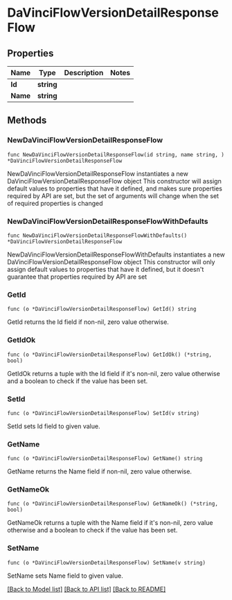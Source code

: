 # DaVinciFlowVersionDetailResponseFlow

## Properties

Name | Type | Description | Notes
------------ | ------------- | ------------- | -------------
**Id** | **string** |  | 
**Name** | **string** |  | 

## Methods

### NewDaVinciFlowVersionDetailResponseFlow

`func NewDaVinciFlowVersionDetailResponseFlow(id string, name string, ) *DaVinciFlowVersionDetailResponseFlow`

NewDaVinciFlowVersionDetailResponseFlow instantiates a new DaVinciFlowVersionDetailResponseFlow object
This constructor will assign default values to properties that have it defined,
and makes sure properties required by API are set, but the set of arguments
will change when the set of required properties is changed

### NewDaVinciFlowVersionDetailResponseFlowWithDefaults

`func NewDaVinciFlowVersionDetailResponseFlowWithDefaults() *DaVinciFlowVersionDetailResponseFlow`

NewDaVinciFlowVersionDetailResponseFlowWithDefaults instantiates a new DaVinciFlowVersionDetailResponseFlow object
This constructor will only assign default values to properties that have it defined,
but it doesn't guarantee that properties required by API are set

### GetId

`func (o *DaVinciFlowVersionDetailResponseFlow) GetId() string`

GetId returns the Id field if non-nil, zero value otherwise.

### GetIdOk

`func (o *DaVinciFlowVersionDetailResponseFlow) GetIdOk() (*string, bool)`

GetIdOk returns a tuple with the Id field if it's non-nil, zero value otherwise
and a boolean to check if the value has been set.

### SetId

`func (o *DaVinciFlowVersionDetailResponseFlow) SetId(v string)`

SetId sets Id field to given value.


### GetName

`func (o *DaVinciFlowVersionDetailResponseFlow) GetName() string`

GetName returns the Name field if non-nil, zero value otherwise.

### GetNameOk

`func (o *DaVinciFlowVersionDetailResponseFlow) GetNameOk() (*string, bool)`

GetNameOk returns a tuple with the Name field if it's non-nil, zero value otherwise
and a boolean to check if the value has been set.

### SetName

`func (o *DaVinciFlowVersionDetailResponseFlow) SetName(v string)`

SetName sets Name field to given value.



[[Back to Model list]](../README.md#documentation-for-models) [[Back to API list]](../README.md#documentation-for-api-endpoints) [[Back to README]](../README.md)


